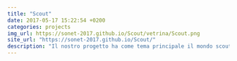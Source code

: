 ```yaml
---
title: "Scout"
date: 2017-05-17 15:22:54 +0200
categories: projects
img_url: https://sonet-2017.github.io/Scout/vetrina/Scout.png
site_url: "https://sonet-2017.github.io/Scout/"
description: "Il nostro progetto ha come tema principale il mondo scout. Più precisamente si rivolge a ragazzi scout di 11 anni circa, ed i loro relativi supervisori, i Capi. Si propone di consentire ai ragazzi di ..."
---
```


